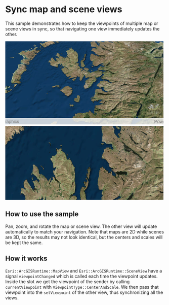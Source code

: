 # Sync map and scene views

This sample demonstrates how to keep the viewpoints of multiple map or
scene views in sync, so that navigating one view immediately updates the
other.

![](screenshot.png)

## How to use the sample

Pan, zoom, and rotate the map or scene view. The other view will update
automatically to match your navigation. Note that maps are 2D while
scenes are 3D, so the results may not look identical, but the centers
and scales will be kept the same.

## How it works

`Esri::ArcGISRuntime::MapView` and `Esri::ArcGISRuntime::SceneView` have
a signal `viewpointChanged` which is called each time the viewpoint
updates. Inside the slot we get the viewpoint of the sender by calling
`currentViewpoint` with `ViewpointType::CenterAndScale`. We then pass
that viewpoint into the `setViewpoint` of the other view, thus
synchronizing all the views.
